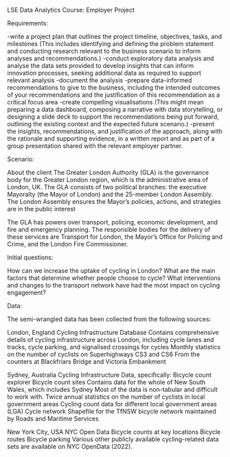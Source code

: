 LSE Data Analytics Course: Employer Project

Requirements:

-write a project plan that outlines the project timeline, objectives, tasks, and milestones (This includes identifying and defining the problem statement and conducting research relevant to the business scenario to inform analyses and recommendations.)
-conduct exploratory data analysis and analyse the data sets provided to develop insights that can inform innovation processes, seeking additional data as required to support relevant analysis 
-document the analysis
-prepare data-informed recommendations to give to the business, including the intended outcomes of your recommendations and the justification of this recommendation as a critical focus area
-create compelling visualisations (This might mean preparing a data dashboard, composing a narrative with data storytelling, or designing a slide deck to support the recommendations being put forward, outlining the existing context and the expected future scenario.)
-present the insights, recommendations, and justification of the approach, along with the rationale and supporting evidence, in a written report and as part of a group presentation shared with the relevant employer partner.  

Scenario:

About the client
The Greater London Authority (GLA) is the governance body for the Greater London region, which is the administrative area of London, UK. The GLA consists of two political branches: the executive Mayoralty (the Mayor of London) and the 25-member London Assembly. The London Assembly ensures the Mayor’s policies, actions, and strategies are in the public interest

The GLA has powers over transport, policing, economic development, and fire and emergency planning. The responsible bodies for the delivery of these services are Transport for London, the Mayor’s Office for Policing and Crime, and the London Fire Commissioner. 

Initial questions:

How can we increase the uptake of cycling in London?
What are the main factors that determine whether people choose to cycle?
What interventions and changes to the transport network have had the most impact on cycling engagement? 


Data:

The semi-wrangled data has been collected from the following sources:

London, England
Cycling Infrastructure Database
Contains comprehensive details of cycling infrastructure across London, including cycle lanes and tracks, cycle parking, and signalised crossings for cycles
Monthly statistics on the number of cyclists on Superhighways CS3 and CS6
From the counters at Blackfriars Bridge and Victoria Embankment

Sydney, Australia
Cycling Infrastructure Data, specifically:
Bicycle count explorer
Bicycle count sites
Contains data for the whole of New South Wales, which includes Sydney
Most of the data is non-tabular and difficult to work with.
Twice annual statistics on the number of cyclists in local government areas
Cycling count data for different local government areas (LGA)
Cycle network
Shapefile for the TfNSW bicycle network maintained by Roads and Maritime Services

New York City, USA
NYC Open Data
Bicycle counts at key locations
Bicycle routes 
Bicycle parking 
Various other publicly available cycling-related data sets are available on NYC OpenData (2022).
